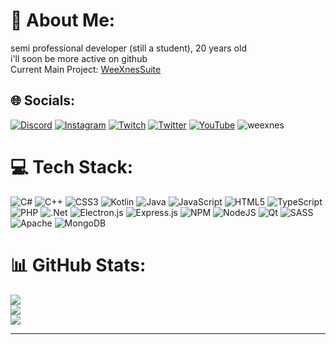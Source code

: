 # 💫 About Me:
semi professional developer (still a student), 20 years old<br>i'll soon be more active on github<br> Current Main Project: <a href="https://github.com/WeeXnes/WeeXnesSuite">WeeXnesSuite</a>


## 🌐 Socials:
[![Discord](https://img.shields.io/badge/Discord-%237289DA.svg?logo=discord&logoColor=white)](https://discord.gg/AkA3uut) [![Instagram](https://img.shields.io/badge/Instagram-%23E4405F.svg?logo=Instagram&logoColor=white)](https://instagram.com/weexnes) [![Twitch](https://img.shields.io/badge/Twitch-%239146FF.svg?logo=Twitch&logoColor=white)](https://twitch.tv/weexnes) [![Twitter](https://img.shields.io/badge/Twitter-%231DA1F2.svg?logo=Twitter&logoColor=white)](https://twitter.com/toxisches) [![YouTube](https://img.shields.io/badge/YouTube-%23FF0000.svg?logo=YouTube&logoColor=white)](https://www.youtube.com/channel/UCO96v76kGbXVEWVsGwXI1Iw) <img src="https://komarev.com/ghpvc/?username=weexnes&label=Profile%20views&color=0e75b6&style=flat" alt="weexnes" />

# 💻 Tech Stack:
![C#](https://img.shields.io/badge/c%23-%23239120.svg?style=for-the-badge&logo=c-sharp&logoColor=white) ![C++](https://img.shields.io/badge/c++-%2300599C.svg?style=for-the-badge&logo=c%2B%2B&logoColor=white) ![CSS3](https://img.shields.io/badge/css3-%231572B6.svg?style=for-the-badge&logo=css3&logoColor=white) ![Kotlin](https://img.shields.io/badge/kotlin-%230095D5.svg?style=for-the-badge&logo=kotlin&logoColor=white) ![Java](https://img.shields.io/badge/java-%23ED8B00.svg?style=for-the-badge&logo=java&logoColor=white) ![JavaScript](https://img.shields.io/badge/javascript-%23323330.svg?style=for-the-badge&logo=javascript&logoColor=%23F7DF1E) ![HTML5](https://img.shields.io/badge/html5-%23E34F26.svg?style=for-the-badge&logo=html5&logoColor=white) ![TypeScript](https://img.shields.io/badge/typescript-%23007ACC.svg?style=for-the-badge&logo=typescript&logoColor=white) ![PHP](https://img.shields.io/badge/php-%23777BB4.svg?style=for-the-badge&logo=php&logoColor=white) ![.Net](https://img.shields.io/badge/.NET-5C2D91?style=for-the-badge&logo=.net&logoColor=white) ![Electron.js](https://img.shields.io/badge/Electron-191970?style=for-the-badge&logo=Electron&logoColor=white) ![Express.js](https://img.shields.io/badge/express.js-%23404d59.svg?style=for-the-badge&logo=express&logoColor=%2361DAFB) ![NPM](https://img.shields.io/badge/NPM-%23000000.svg?style=for-the-badge&logo=npm&logoColor=white) ![NodeJS](https://img.shields.io/badge/node.js-6DA55F?style=for-the-badge&logo=node.js&logoColor=white) ![Qt](https://img.shields.io/badge/Qt-%23217346.svg?style=for-the-badge&logo=Qt&logoColor=white) ![SASS](https://img.shields.io/badge/SASS-hotpink.svg?style=for-the-badge&logo=SASS&logoColor=white) ![Apache](https://img.shields.io/badge/apache-%23D42029.svg?style=for-the-badge&logo=apache&logoColor=white) ![MongoDB](https://img.shields.io/badge/MongoDB-%234ea94b.svg?style=for-the-badge&logo=mongodb&logoColor=white)
# 📊 GitHub Stats:
![](https://github-readme-stats.vercel.app/api?username=WeeXnes&theme=tokyonight&hide_border=false&include_all_commits=false&count_private=false)<br/>
![](https://github-readme-streak-stats.herokuapp.com/?user=WeeXnes&theme=tokyonight&hide_border=false)<br/>
![](https://github-readme-stats.vercel.app/api/top-langs/?username=WeeXnes&theme=tokyonight&hide_border=false&include_all_commits=false&count_private=false&layout=compact)

---
